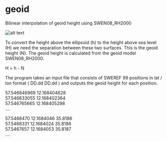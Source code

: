 # geoid
Bilinear interpolation of geoid height using SWEN08_RH2000

![alt text](https://www.lantmateriet.se/globalassets/kartor-och-geografisk-information/gps-och-matning/referenssystem/geoiden/bilder/geoidprofil_eng.gif)

To convert the height above the ellipsoid (h) to the height above sea level (H) we need the separation between these two surfaces. This is the geoid height (N). The geoid height is calculated from the geoid model SWEN08_RH2000. 

H = h - N

The program takes an input file that consists of SWEREF 99 positions in lat / lon format ( DD.dd DD.dd ) and outputs the geoid height for each position.

57.546846969    12.168404628  
57.546833055    12.168402364  
57.546765665    12.168405298  
....  

57.5468470 12.1684046 35.8186  
57.5468331 12.1684024 35.8186  
57.5467657 12.1684053 35.8187  
....  

